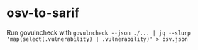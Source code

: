 # osv-to-sarif

Run govulncheck with `govulncheck --json ./... | jq --slurp 'map(select(.vulnerability) | .vulnerability)' > osv.json`